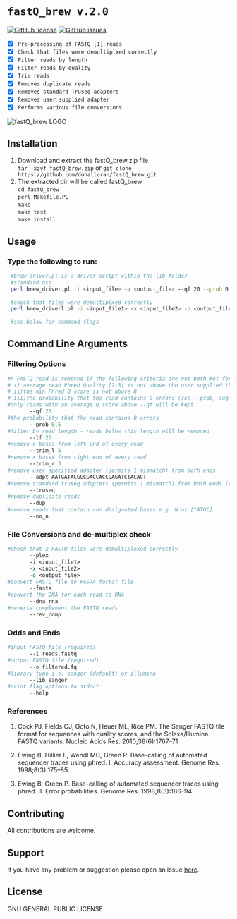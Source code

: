 # `fastQ_brew v.2.0`

[![GitHub license](https://img.shields.io/badge/license-GPL_2.0-orange.svg)](https://raw.githubusercontent.com/dohalloran/fastQ_brew/master/LICENSE)
[![GitHub issues](https://img.shields.io/github/issues/dohalloran/fastQ_brew.svg)](https://github.com/dohalloran/fastQ_brew/issues)

- [x] `Pre-processing of FASTQ [1] reads`
- [x] `Check that files were demultiplxed correctly`
- [x] `Filter reads by length `
- [x] `Filter reads by quality`
- [x] `Trim reads`
- [x] `Removes duplicate reads`
- [x] `Removes standard Truseq adapters`
- [x] `Removes user supplied adapter`
- [x] `Performs various file conversions` 

![fastQ_brew LOGO](https://cloud.githubusercontent.com/assets/8477977/22077145/f29a177e-dd80-11e6-86a6-a211e8e1e103.jpg)

## Installation
1. Download and extract the fastQ_brew.zip file  
`tar -xzvf fastQ_brew.zip` 
or 
`git clone https://github.com/dohalloran/fastQ_brew.git`
2. The extracted dir will be called fastQ_brew  
  `cd fastQ_brew`   
  `perl Makefile.PL`  
  `make`  
  `make test`  
  `make install`  

## Usage 
### Type the following to run:  
 ```bash 
  #brew_driver.pl is a driver script within the lib folder 
  #standard use
  perl brew_driver.pl -i <input_file> -o <output_file> --qf 20 --prob 0.5 --lf 25
  
  #check that files were demultiplxed correctly
  perl brew_driverl.pl -i <input_file1> -x <input_file2> -o <output_file> --plex
  
  #see below for command flags 
```

## Command Line Arguments
### Filtering Options
 ```perl   
#A FASTQ read is removed if the following criteria are not both met for a given read: 
# i) average read Phred Quality [2-3] is not above the user supplied threshold (see --qf, suggested default=20)
# ii)the min Phred Q score is not above 8
# iii)the probability that the read contains 0 errors (see --prob, suggested default=0.5)
#only reads with an average Q score above --qf will be kept
        --qf 20
#the probability that the read contains 0 errors 
        --prob 0.5
#filter by read length - reads below this length will be removed       
        --lf 25
#remove x bases from left end of every read 
        --trim_l 5
#remove x bases from right end of every read
        --trim_r 3
#remove user specified adapter (permits 1 mismatch) from both ends
        --adpt AATGATACGGCGACCACCGAGATCTACACT
#remove standard truseq adapters (permits 1 mismatch) from both ends (very slow!)
        --truseq
#remove duplicate reads 
        --dup
#remove reads that contain non designated bases e.g. N or [^ATGC] 
        --no_n
```

### File Conversions and de-multiplex check
 ```perl   
#check that 2 FASTQ files were demultiplexed correctly 
        --plex
        -i <input_file1>
        -x <input_file2>
        -o <output_file>
#convert FASTQ file to FASTA format file
        --fasta
#convert the DNA for each read to RNA 
        --dna_rna
#reverse complement the FASTQ reads 
        --rev_comp
```

### Odds and Ends
 ```perl   
#input FASTQ file (required) 
        --i reads.fastq
#output FASTQ file (required) 
        --o filtered.fq
#library type i.e. sanger (default) or illumina 
        --lib sanger
#print flag options to stdout
        --help  
```

### References
1. Cock PJ, Fields CJ, Goto N, Heuer ML, Rice PM. The Sanger FASTQ file format for sequences with quality scores, and the Solexa/Illumina FASTQ variants. Nucleic Acids Res. 2010;38(6):1767–71

2. Ewing B, Hillier L, Wendl MC, Green P. Base-calling of automated sequencer traces using phred. I. Accuracy assessment. Genome Res. 1998;8(3):175–85.

3. Ewing B, Green P. Base-calling of automated sequencer traces using phred. II. Error probabilities. Genome Res. 1998;8(3):186–94.

## Contributing
All contributions are welcome.

## Support
If you have any problem or suggestion please open an issue [here](https://github.com/dohalloran/fastQ_brew/issues).

## License 
GNU GENERAL PUBLIC LICENSE





